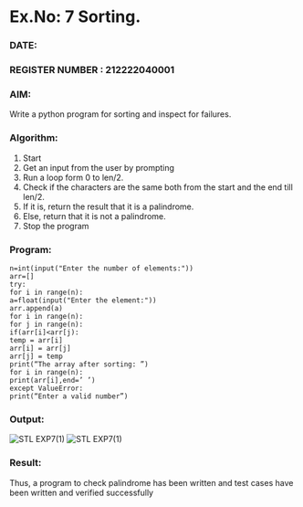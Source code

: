 # Ex.No: 7 Sorting.

### DATE:                                                                           
### REGISTER NUMBER :  212222040001
### AIM: 
Write a python program for sorting and inspect for failures.

### Algorithm:
1. Start
2. Get an input from the user by prompting
3. Run a loop form 0 to len/2.
4. Check if the characters are the same both from the start and the end till len/2.
5. If it is, return the result that it is a palindrome.
6. Else, return that it is not a palindrome.
7. Stop the program

### Program:
```
n=int(input("Enter the number of elements:"))
arr=[]
try:
for i in range(n):
a=float(input("Enter the element:"))
arr.append(a)
for i in range(n):
for j in range(n):
if(arr[i]<arr[j):
temp = arr[i]
arr[i] = arr[j]
arr[j] = temp
print(“The array after sorting: ”)
for i in range(n):
print(arr[i],end=’ ’)
except ValueError:
print(“Enter a valid number”)
```

### Output:
![STL EXP7(1)](https://github.com/user-attachments/assets/b2170e16-33e0-45af-a097-37dc06d54179)
![STL EXP7(1)](https://github.com/user-attachments/assets/a08dedf2-a43e-4c9a-b618-3d0e244d176b)


### Result:
Thus, a program to check palindrome has been written and test cases have been written and verified successfully
